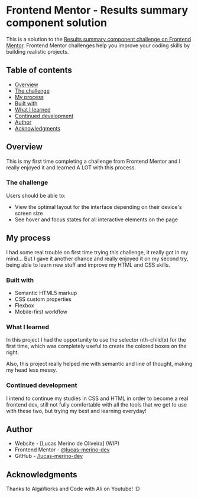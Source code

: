# Frontend Mentor - Results summary component solution

This is a solution to the [Results summary component challenge on Frontend Mentor](https://www.frontendmentor.io/challenges/results-summary-component-CE_K6s0maV). Frontend Mentor challenges help you improve your coding skills by building realistic projects. 

## Table of contents

  - [Overview](#overview)
  - [The challenge](#the-challenge)
  - [My process](#my-process)
  - [Built with](#built-with)
  - [What I learned](#what-i-learned)
  - [Continued development](#continued-development)
  - [Author](#author)
  - [Acknowledgments](#acknowledgments)

## Overview
  This is my first time completing a challenge from Frontend Mentor and I really enjoyed it and learned A LOT with this process.

### The challenge

Users should be able to:

- View the optimal layout for the interface depending on their device's screen size
- See hover and focus states for all interactive elements on the page

## My process

  I had some real trouble on first time trying this challenge, it really got in my mind... But I gave it another chance and really enjoyed it
on my second try, being able to learn new stuff and improve my HTML and CSS skills.

### Built with

- Semantic HTML5 markup
- CSS custom properties
- Flexbox
- Mobile-first workflow

### What I learned

  In this project I had the opportunity to use the selector nth-child(x) for the first time, which was completely useful to create the colored
boxes on the right.

  Also, this project really helped me with semantic and line of thought, making my head less messy.

### Continued development

  I intend to continue my studies in CSS and HTML in order to become a real frontend dev, still not fully comfortable with all the tools that
we get to use with these two, but trying my best and learning everyday!

## Author

- Website - [Lucas Merino de Oliveira] (WIP)
- Frontend Mentor - [@lucas-merino-dev](https://www.frontendmentor.io/profile/lucas-merino-dev)
- GitHub - [/lucas-merino-dev](https://www.github.com/lucas-merino-dev)

## Acknowledgments

  Thanks to AlgaWorks and Code with Ali on Youtube! :D
